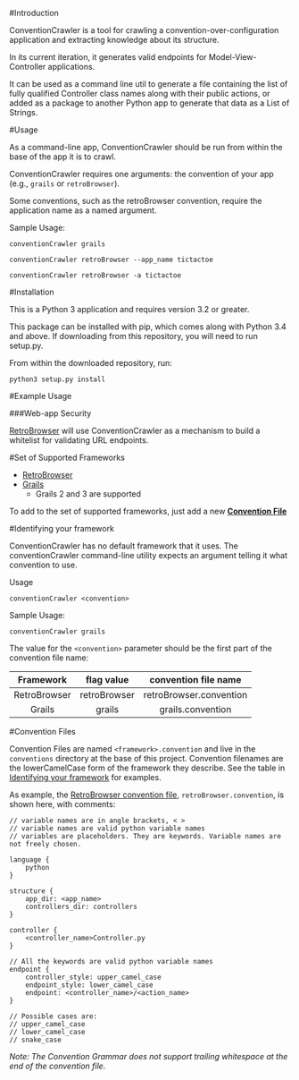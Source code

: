 #Introduction

ConventionCrawler is a tool for crawling a convention-over-configuration application and extracting knowledge
about its structure.

In its current iteration, it generates valid endpoints for Model-View-Controller applications.

It can be used as a command line util to generate a file containing the list of fully qualified Controller class
names along with their public actions, or added as a package to another Python app to generate that data as a
List of Strings.

#Usage

As a command-line app, ConventionCrawler should be run from within the base of the app it is to crawl.

ConventionCrawler requires one arguments: the convention of your app (e.g., `grails` or `retroBrowser`).

Some conventions, such as the retroBrowser convention, require the application name as a named argument.

Sample Usage:

`conventionCrawler grails`

`conventionCrawler retroBrowser --app_name tictactoe`

`conventionCrawler retroBrowser -a tictactoe`

#Installation

This is a Python 3 application and requires version 3.2 or greater.

This package can be installed with pip, which comes along with Python 3.4 and above. If downloading from this 
repository, you will need to run setup.py.

From within the downloaded repository, run:

`python3 setup.py install`

#Example Usage

###Web-app Security

[RetroBrowser](https://github.com/allisonf/retro-browser) will use ConventionCrawler as a mechanism to build a 
whitelist for validating URL endpoints.

#Set of Supported Frameworks

* [RetroBrowser](https://github.com/allisonf/retro-browser)
* [Grails](https://grails.org)
    * Grails 2 and 3 are supported

To add to the set of supported frameworks, just add a new [**Convention File**](#convention-files)

#<a name="identifying-your-framework">Identifying your framework</a>

ConventionCrawler has no default framework that it uses. The conventionCrawler command-line utility expects
an argument telling it what convention to use.

Usage

`conventionCrawler <convention>`

Sample Usage:

`conventionCrawler grails`

The value for the `<convention>` parameter should be the first part of the convention file name:

| Framework    | flag value   | convention file name    |
| :----------: | :----------: | :---------------------: |
| RetroBrowser | retroBrowser | retroBrowser.convention |
| Grails       | grails       | grails.convention       |

#<a name="convention-files">Convention Files</a>  

Convention Files are named `<framework>.convention` and live in the `conventions` directory at the base
of this project. Convention filenames are the lowerCamelCase form of the framework they describe. See the table in
[Identifying your framework](#identifying-your-framework) for examples.

As example, the [RetroBrowser convention file](../../blob/master/conventions/retroBrowser.convention),
`retroBrowser.convention`, is shown here, with comments:

```
// variable names are in angle brackets, < >
// variable names are valid python variable names
// variables are placeholders. They are keywords. Variable names are not freely chosen.

language {
    python
}

structure {
    app_dir: <app_name>
    controllers_dir: controllers
}

controller {
    <controller_name>Controller.py
}

// All the keywords are valid python variable names
endpoint {
    controller_style: upper_camel_case
    endpoint_style: lower_camel_case
    endpoint: <controller_name>/<action_name>
}

// Possible cases are:
// upper_camel_case
// lower_camel_case
// snake_case
```

_Note: The Convention Grammar does not support trailing whitespace at the end of the convention file._